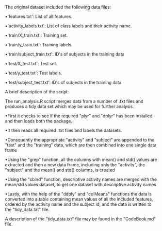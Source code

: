 

The original dataset included the following data files:



 



•'features.txt': List of all features.



 



 



•'activity_labels.txt': List of class labels and their
activity name.



 



 



•'train/X_train.txt': Training set.



 



 



•'train/y_train.txt': Training labels.



 



 



•'train/subject_train.txt': ID's of subjects in the training
data



 



 



•'test/X_test.txt': Test set.



 



 



•'test/y_test.txt': Test labels.



 



 



•'test/subject_test.txt': ID's of subjects in the training
data



 



 



 



A brief description of the script:



 



The run_analysis.R script merges data from a number of .txt
files and produces a tidy data set which may be used for further analysis.



 



•First it checks to see if the required "plyr" and
"dplyr" has been installed and then loads both the  package.



 



 



•It then reads all required .txt files and labels the
datasets.



 



 



•Consquently the appropriate "activity" and
"subject" are appended to the "test" and the
"training" data, which are then combined into one single data frame



 



 



•Using the "grep" function, all the columns with
mean() and std() values are extracted and then a new data frame, including only
the "activity", the "subject" and the mean() and std()
columns, is created



 



 



•Using the "cbind" function, descriptive activity
names are merged with the mean/std values dataset, to get one dataset with
descriptive activity names



 



 



•Lastly, with the help of the "ddply" and
"colMeans" functions the data is converted into a table containing
mean values of all the included features, ordered by the activity name and the
subject id, and the data is written to the "tidy_data.txt" file.



 



 



A description of the "tidy_data.txt" file may be
found in the "CodeBook.md" file.



